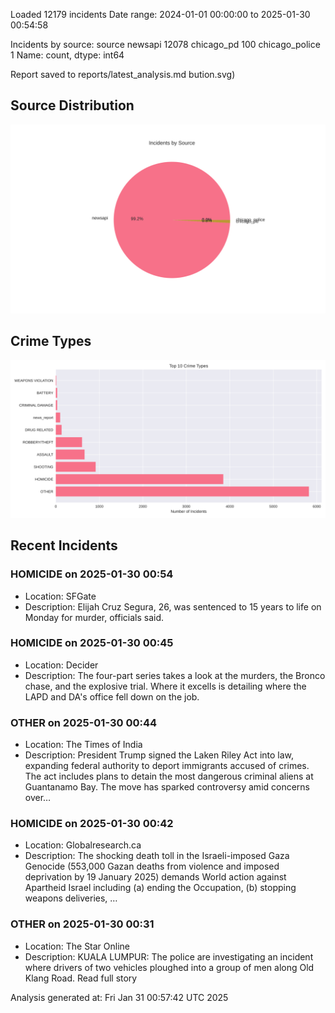 
Loaded 12179 incidents
Date range: 2024-01-01 00:00:00 to 2025-01-30 00:54:58

Incidents by source:
source
newsapi           12078
chicago_pd          100
chicago_police        1
Name: count, dtype: int64

Report saved to reports/latest_analysis.md
bution.svg)

## Source Distribution
![Source Distribution](images/source_distribution.svg)

## Crime Types
![Crime Types](images/crime_types.svg)

## Recent Incidents

### HOMICIDE on 2025-01-30 00:54
- Location: SFGate
- Description: Elijah Cruz Segura, 26, was sentenced to 15 years to life on Monday for murder, officials said.


### HOMICIDE on 2025-01-30 00:45
- Location: Decider
- Description: The four-part series takes a look at the murders, the Bronco chase, and the explosive trial. Where it excells is detailing where the LAPD and DA's office fell down on the job.


### OTHER on 2025-01-30 00:44
- Location: The Times of India
- Description: President Trump signed the Laken Riley Act into law, expanding federal authority to deport immigrants accused of crimes. The act includes plans to detain the most dangerous criminal aliens at Guantanamo Bay. The move has sparked controversy amid concerns over…


### HOMICIDE on 2025-01-30 00:42
- Location: Globalresearch.ca
- Description: The shocking death toll in the Israeli-imposed Gaza Genocide (553,000 Gazan deaths from violence and imposed deprivation by 19 January 2025) demands World action against Apartheid Israel including 
(a) ending the Occupation,
(b) stopping weapons deliveries,
 …


### OTHER on 2025-01-30 00:31
- Location: The Star Online
- Description: KUALA LUMPUR: The police are investigating an incident where drivers of two vehicles ploughed into a group of men along Old Klang Road. Read full story

Analysis generated at: Fri Jan 31 00:57:42 UTC 2025
